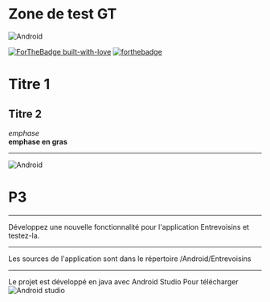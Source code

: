 # Zone de test GT

![Android](https://img.shields.io/badge/Android-Studio-blue)


[![ForTheBadge built-with-love](http://ForTheBadge.com/images/badges/built-with-love.svg)](https://GitHub.com/Naereen/)
[![forthebadge](https://forthebadge.com/images/badges/built-for-android.svg)](https://forthebadge.com)


# Titre 1
## Titre 2


_emphase_  
__emphase en gras__
***

![Android](https://img.shields.io/badge/Android-Studio-blue)
# P3
***
Développez une nouvelle fonctionnalité pour l'application Entrevoisins et testez-la.
***
Les sources de l'application sont dans le répertoire /Android/Entrevoisins
***
Le projet est développé en java avec Android Studio
Pour télécharger ![__Android studio__](https://https://developer.android.com/studio)